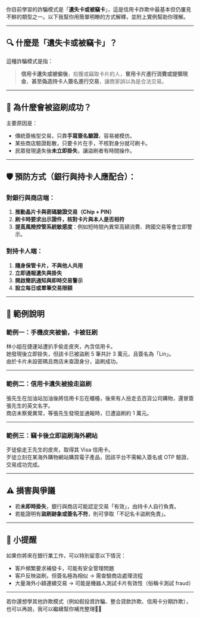 你目前學習的詐騙模式是「**遺失卡或被竊卡**」，這是信用卡詐欺中最基本但仍屢見不鮮的類型之一。以下我幫你用簡單明瞭的方式解釋，並附上實例幫助你理解。

---

## 🔍 什麼是「遺失卡或被竊卡」？

這種詐騙模式是指：

> **信用卡遺失或被偷後**，拾獲或竊取卡片的人，**冒用卡片進行消費或提領現金**，**甚至偽造持卡人簽名進行交易**，讓商家誤以為是合法交易。

---

## 🧠 為什麼會被盜刷成功？

主要原因是：
- 傳統簽帳型交易，只靠**手寫簽名驗證**，容易被模仿。
- 某些商店驗證鬆散，只要卡片在手，不核對身分就可刷卡。
- 民眾發現遺失後**未立即掛失**，讓盜刷者有時間操作。

---

## 🛡️ 預防方式（銀行與持卡人應配合）：

### 對銀行與商店端：
1. **推動晶片卡與密碼驗證交易（Chip + PIN）**
2. **刷卡時要求出示證件，核對卡片與本人是否相符**
3. **提高風險控管系統敏感度**：例如短時間內異常高額消費、跨國交易等會立即警示。

### 對持卡人端：
1. **隨身保管卡片，不與他人共用**
2. **立即通報遺失與掛失**
3. **開啟簡訊通知與即時交易警示**
4. **設立每日或單筆交易限額**

---

## 📄 範例說明

### 範例一：手機皮夾被偷，卡被狂刷

林小姐在捷運站遭扒手偷走皮夾，內含信用卡。  
她發現後立即掛失，但該卡已被盜刷 5 筆共計 3 萬元，且簽名為「Lin」。  
由於卡片未設密碼且商店未查證身分，盜刷成功。

---

### 範例二：信用卡遺失被撿走盜刷

張先生在加油站加油後將信用卡忘在櫃檯，後來有人撿走去百貨公司購物，還冒簽張先生的英文名字。  
商店未察覺異常，等張先生發現並通報時，已遭盜刷約 1 萬元。

---

### 範例三：竊卡後立即盜刷海外網站

歹徒偷走王先生的皮夾，取得其 Visa 信用卡。  
歹徒立刻在某海外購物網站購買電子產品，因該平台不需輸入簽名或 OTP 驗證，交易成功完成。

---

## ⚠️ 損害與爭議

- 若**未即時掛失**，銀行與商店可能認定交易「有效」，由持卡人自行負責。
- 若能證明有**盜刷跡象或簽名不符**，則可爭取「不記名卡盜刷免責」。

---

## 📌 小提醒

如果你將來在銀行業工作，可以特別留意以下情況：
- 客戶頻繁要求補發卡，可能有安全管理問題
- 客戶反映盜刷，但簽名極為相似 → 需查驗商店處理流程
- 大量海外小額連續交易 → 可能是機器人測試卡片有效性（俗稱卡測試 fraud）

---

若你還想學其他詐欺模式（例如假投資詐騙、整合貸款詐欺、信用卡分期詐欺），也可以再說，我可以繼續幫你補充整理💼✨